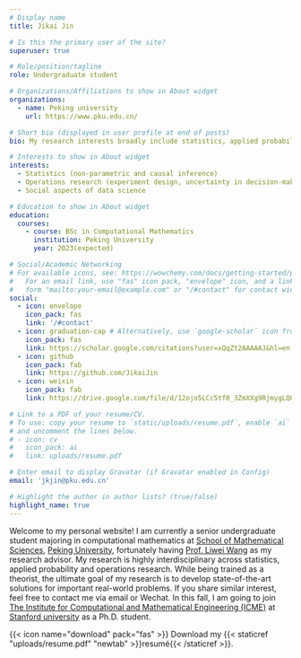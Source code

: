 ```yaml
---
# Display name
title: Jikai Jin

# Is this the primary user of the site?
superuser: true

# Role/position/tagline
role: Undergraduate student

# Organizations/Affiliations to show in About widget
organizations:
  - name: Peking university
    url: https://www.pku.edu.cn/

# Short bio (displayed in user profile at end of posts)
bio: My research interests broadly include statistics, applied probability and operations research.

# Interests to show in About widget
interests:
  - Statistics (non-parametric and causal inference)
  - Operations research (experiment design, uncertainty in decision-making)
  - Social aspects of data science

# Education to show in About widget
education:
  courses:
    - course: BSc in Computational Mathematics
      institution: Peking University
      year: 2023(expected)

# Social/Academic Networking
# For available icons, see: https://wowchemy.com/docs/getting-started/page-builder/#icons
#   For an email link, use "fas" icon pack, "envelope" icon, and a link in the
#   form "mailto:your-email@example.com" or "/#contact" for contact widget.
social:
  - icon: envelope
    icon_pack: fas
    link: '/#contact'
  - icon: graduation-cap # Alternatively, use `google-scholar` icon from `ai` icon pack
    icon_pack: fas
    link: https://scholar.google.com/citations?user=xQqZt2AAAAAJ&hl=en
  - icon: github
    icon_pack: fab
    link: https://github.com/JikaiJin
  - icon: weixin
    icon_pack: fab
    link: https://drive.google.com/file/d/12ojo5LCc5tf0_3ZmXXg9RjmygLQOg3ZS/view?usp=sharing

# Link to a PDF of your resume/CV.
# To use: copy your resume to `static/uploads/resume.pdf`, enable `ai` icons in `params.toml`,
# and uncomment the lines below.
# - icon: cv
#   icon_pack: ai
#   link: uploads/resume.pdf

# Enter email to display Gravatar (if Gravatar enabled in Config)
email: 'jkjin@pku.edu.cn'

# Highlight the author in author lists? (true/false)
highlight_name: true
---
```


Welcome to my personal website! I am currently a senior undergraduate student majoring in computational mathematics at [School of Mathematical Sciences](http://english.math.pku.edu.cn/), [Peking University](https://english.pku.edu.cn/), fortunately having [Prof. Liwei Wang](http://www.liweiwang-pku.com/) as my research advisor. My research is highly interdisciplinary across statistics, applied probability and operations research. While being trained as a theorist, the ultimate goal of my research is to develop state-of-the-art solutions for important real-world problems. If you share similar interest, feel free to contact me via email or Wechat. In this fall, I am going to join [The Institute for Computational and Mathematical Engineering (ICME)](https://icme.stanford.edu/) at [Stanford university](https://www.stanford.edu/) as a Ph.D. student.

{{< icon name="download" pack="fas" >}} Download my {{< staticref "uploads/resume.pdf" "newtab" >}}resumé{{< /staticref >}}.

